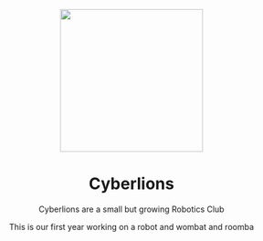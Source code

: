 <p align="center"><img src="https://github.com/Cybertron79/DinnoNuggies/blob/main/Cyberlions.png?raw=true" height="250"></p>

<h1 align="center">Cyberlions</h1>

<p align="center">Cyberlions are a small but growing Robotics Club </p>
<p align="center">This is our first year working on a robot and wombat and roomba </p>


